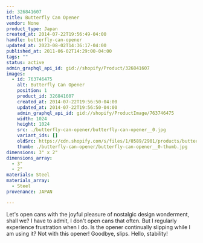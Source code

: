```yaml
---
id: 326841607
title: Butterfly Can Opener
vendor: None
product_type: Japan
created_at: 2014-07-22T19:56:49-04:00
handle: butterfly-can-opener
updated_at: 2023-08-02T14:36:17-04:00
published_at: 2011-06-02T14:29:00-04:00
tags: ""
status: active
admin_graphql_api_id: gid://shopify/Product/326841607
images:
  - id: 763746475
    alt: Butterfly Can Opener
    position: 1
    product_id: 326841607
    created_at: 2014-07-22T19:56:50-04:00
    updated_at: 2014-07-22T19:56:50-04:00
    admin_graphql_api_id: gid://shopify/ProductImage/763746475
    width: 1024
    height: 1024
    src: ./butterfly-can-opener/butterfly-can-opener__0.jpg
    variant_ids: []
    oldSrc: https://cdn.shopify.com/s/files/1/0589/2901/products/butterflycanopener.jpeg?v=1406073410
    thumb: ./butterfly-can-opener/butterfly-can-opener__0-thumb.jpg
dimensions: 3" x 2"
dimensions_array:
  - 3"
  - 2"
materials: Steel
materials_array:
  - Steel
provenance: JAPAN

---
```


Let's open cans with the joyful pleasure of nostalgic design wonderment, shall we? I have to admit, I don't open cans that often. But I regularly experience frustration when I do. Is the opener continually slipping while I am using it? Not with this opener! Goodbye, slips. Hello, stability!